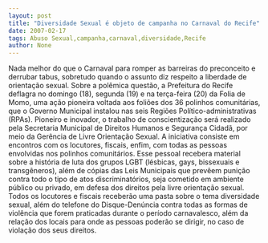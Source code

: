 ```yaml
---
layout: post
title: "Diversidade Sexual é objeto de campanha no Carnaval do Recife"
date: 2007-02-17
tags: Abuso Sexual,campanha,carnaval,diversidade,Recife
author: None
---
```


Nada melhor do que o Carnaval para romper as barreiras do preconceito e derrubar tabus, sobretudo quando o assunto diz respeito a liberdade de orientação sexual.
Sobre a polêmica questão, a Prefeitura do Recife deflagra no domingo (18), segunda (19) e na terça-feira (20) da Folia de Momo, uma ação pioneira voltada aos foliões dos 36 polinhos comunitárias, que o Governo Municipal instalou nas seis Regiões Político-administrativas (RPAs). 
Pioneiro e inovador, o trabalho de conscientização será realizado pela Secretaria Municipal de Direitos Humanos e Segurança Cidadã, por meio da Gerência de Livre Orientação Sexual. 
A iniciativa consiste em encontros com os locutores, fiscais, enfim, com todas as pessoas envolvidas nos polinhos comunitários. Esse pessoal recebera material sobre a história de luta dos grupos LGBT (lésbicas, gays, bissexuais e transgêneros), além de cópias das Leis Municipais que prevêem punição contra todo o tipo de atos discriminatórios, seja cometido em ambiente público ou privado, em defesa dos direitos pela livre orientação sexual.
Todos os locutores e fiscais receberão uma pasta sobre o tema diversidade sexual, além do telefone do Disque-Denúncia contra todas as formas de violência que forem praticadas durante o período carnavalesco, além da relação dos locais para onde as pessoas poderão se dirigir, no caso de violação dos seus direitos.  